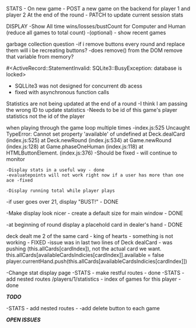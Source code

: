 

STATS -
On new game - POST a new game on the backend for player 1 and player 2
At the end of the round - PATCH to update current session stats 

DISPLAY 
-Show All time wins/losses/bustCount for Computer and Human (reduce all games to total count)
-(optional) - show recent games 


garbage collection question
-if i remove buttons every round and replace them will i be recreating buttons?
-does remove() from the DOM remove that variable from memory?


#<ActiveRecord::StatementInvalid: SQLite3::BusyException: database is locked>
 - SQLLite3 was not designed for concurrent db acess 
 - fixed with asynchronous function calls


 Statistics are not being updated at the end of a round 
 -I think I am passing the wrong ID to update statistics
 -Needs to be id of this game's player statistics not the id of the player 

 when playing through the game loop multiple times
-index.js:525 Uncaught TypeError: Cannot set property 'available' of undefined
    at Deck.dealCard (index.js:525)
    at Deck.newRound (index.js:534)
    at Game.newRound (index.js:128)
    at Game.phaseOneHuman (index.js:118)
    at HTMLButtonElement.<anonymous> (index.js:376)
    -Should be fixed - will continue to monitor 

    -Display stats in a useful way - done
    -evaluatepoints will not work right now if a user has more than one ace -fixed 

    -Display running total while player plays
-if user goes over 21, display "BUST!"  - DONE 

-Make display look nicer - create a default size for main window  - DONE 

-at beginning of round display a placehold card in dealer's hand  - DONE 

deck dealt me 2 of the same card - king of hearts - something is not working - FIXED
-issue was in last two lines of Deck dealCard - was pushing (this.allCards[cardIndex]), not the actual card we want. 
this.allCards[availableCardsIndicies[cardIndex]].available = false 
player.currentHand.push(this.allCards[availableCardsIndicies[cardIndex]])

-Change stat display page 
-STATS - make restful routes - done
-STATS - add nested routes /players/1/statistics - index of games for this player - done 

 ***TODO***

-STATS - add nested routes - -add delete button to each game 


***OPEN ISSUES***



